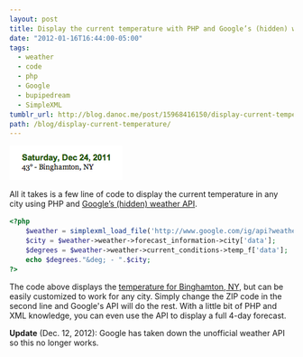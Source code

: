 ```yaml
---
layout: post
title: Display the current temperature with PHP and Google’s (hidden) weather API
date: "2012-01-16T16:44:00-05:00"
tags:
  - weather
  - code
  - php
  - Google
  - bupipedream
  - SimpleXML
tumblr_url: http://blog.danoc.me/post/15968416150/display-current-temperature
path: /blog/display-current-temperature/
---
```


![Screenshot of the weather indicator on Pipe Dream's website](./pipe-dream-weather.png)

All it takes is a few line of code to display the current temperature in any city using PHP and [Google’s (hidden) weather API](http://blog.programmableweb.com/2010/02/08/googles-secret-weather-api/).

```php
<?php
    $weather = simplexml_load_file('http://www.google.com/ig/api?weather=13902');
    $city = $weather->weather->forecast_information->city['data'];
    $degrees = $weather->weather->current_conditions->temp_f['data'];
    echo $degrees."&deg; - ".$city;
?>
```

The code above displays the [temperature for Binghamton, NY](http://www.google.com/ig/api?weather=13902), but can be easily customized to work for any city. Simply change the ZIP code in the second line and Google's API will do the rest. With a little bit of PHP and XML knowledge, you can even use the API to display a full 4-day forecast.

**Update** (Dec. 12, 2012): Google has taken down the unofficial weather API so this no longer works.
